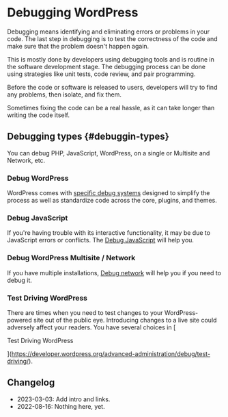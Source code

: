 # Debugging WordPress

Debugging means identifying and eliminating errors or problems in your code. The last step in debugging is to test the correctness of the code and make sure that the problem doesn't happen again.

This is mostly done by developers using debugging tools and is routine in the software development stage. The debugging process can be done using strategies like unit tests, code review, and pair programming.

Before the code or software is released to users, developers will try to find any problems, then isolate, and fix them.

Sometimes fixing the code can be a real hassle, as it can take longer than writing the code itself.

## Debugging types {#debuggin-types}

You can debug PHP, JavaScript, WordPress, on a single or Multisite and Network, etc.

### Debug WordPress

WordPress comes with [specific debug systems](https://github.com/WordPress/Advanced-administration-handbook/blob/main/debug/debug-wordpress.md) designed to simplify the process as well as standardize code across the core, plugins, and themes.

### Debug JavaScript

If you're having trouble with its interactive functionality, it may be due to JavaScript errors or conflicts. The [Debug JavaScript](https://developer.wordpress.org/advanced-administration/debug/debug-javascript/) will help you.

### Debug WordPress Multisite / Network

If you have multiple installations, [Debug network](https://developer.wordpress.org/advanced-administration/debug/debug-network/) will help you if you need to debug it.

### Test Driving WordPress

There are times when you need to test changes to your WordPress-powered site out of the public eye. Introducing changes to a live site could adversely affect your readers. You have several choices in [

Test Driving WordPress

](https://developer.wordpress.org/advanced-administration/debug/test-driving/).

## Changelog

- 2023-03-03: Add intro and links.
- 2022-08-16: Nothing here, yet.
